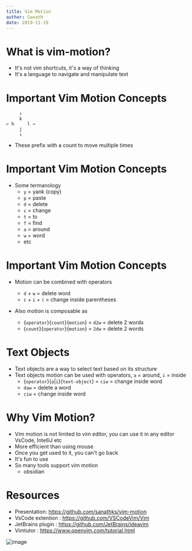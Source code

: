 ```yaml
---
title: Vim Motion
author: Sanath 
date: 2019-11-19
---
```


# What is vim-motion?

- It's not vim shortcuts, it's a way of thinking 
- It's a language to navigate and manipulate text

# Important Vim Motion Concepts
         ↑
         k         
    ← h     l →          
         j              
         ↓
- These prefix with a count to move multiple times


# Important Vim Motion Concepts
- Some termanology
    - `y` = yank (copy)
    - `p` = paste
    - `d` = delete
    - `c` = change
    - `t` = to
    - `f` = find
    - `a` = around
    - `w` = word
    - etc



# Important Vim Motion Concepts
- Motion can be combined with operators
    - `d` + `w` = delete word
    - `c` + `i` + `(` = change inside parentheses

- Also motion is composable as 
    - {`operator`}{`count`}{`motion`} = `d2w` = delete 2 words
    - {`count`}{`operator`}{`motion`} = `2dw` = delete 2 words

# Text Objects
- Text objects are a way to select text based on its structure
- Text objects motion can be used with operators, `a` = around, `i` = inside
    - {`operator`}{`a`|`i`}{`text-object`} = `ciw` = change inside word
    - `daw` = delete a word
    - `ciw` = change inside word


# Why Vim Motion?

- Vim motion is not limited to vim editor, you can use it in any editor VsCode, IntelliJ etc
- More efficient than using mouse
- Once you get used to it, you can't go back
- It's fun to use
- So many tools support vim motion
    - obsidian



# Resources
- Presentation: https://github.com/sanathks/vim-motion 
- VsCode extention : https://github.com/VSCodeVim/Vim
- JetBrains plugin : https://github.com/JetBrains/ideavim
- Vimtutor : https://www.openvim.com/tutorial.html

![image](https://github.com/sanathks/vim-motion/assets/4918600/f36351a6-069c-44a3-bcd7-3f36085f6c00)
